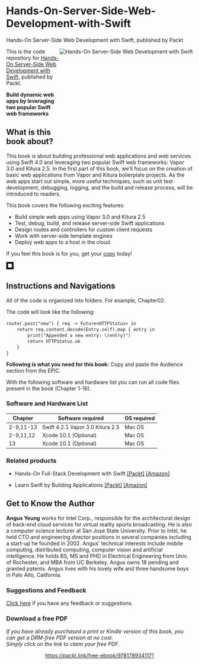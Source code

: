 


# Hands-On-Server-Side-Web-Development-with-Swift
Hands-On Server-Side Web Development with Swift, published by Packt

<a href="https://india.packtpub.com/in//web-development/hands-server-side-web-development-swift?utm_source=github&utm_medium=repository&utm_campaign=9781789341171"><img src="https://www.packtpub.com/sites/default/files/B10893.png" alt="Hands-On Server-Side Web Development with Swift" height="256px" align="right"></a>

This is the code repository for [Hands-On Server-Side Web Development with Swift](https://www.packtpub.com/web-development/hands-server-side-web-development-swift?utm_source=github&utm_medium=repository&utm_campaign=9781789341171), published by Packt.

**Build dynamic web apps by leveraging two popular Swift web frameworks**

## What is this book about?
This book is about building professional web applications and web services using Swift 4.0 and leveraging two popular Swift web frameworks: Vapor 3.0 and Kitura 2.5. In the first part of this book, we’ll focus on the creation of basic web applications from Vapor and Kitura boilerplate projects. As the web apps start out simple, more useful techniques, such as unit test development, debugging, logging, and the build and release process, will be introduced to readers.

This book covers the following exciting features:
* Build simple web apps using Vapor 3.0 and Kitura 2.5
* Test, debug, build, and release server-side Swift applications
* Design routes and controllers for custom client requests
* Work with server-side template engines
* Deploy web apps to a host in the cloud

If you feel this book is for you, get your [copy](https://www.amazon.com/dp/1789341175) today!

<a href="https://www.packtpub.com/?utm_source=github&utm_medium=banner&utm_campaign=GitHubBanner"><img src="https://raw.githubusercontent.com/PacktPublishing/GitHub/master/GitHub.png" 
alt="https://www.packtpub.com/" border="5" /></a>


## Instructions and Navigations
All of the code is organized into folders. For example, Chapter02.

The code will look like the following:
```
router.post("new") { req -> Future<HTTPStatus> in
    return req.content.decode(Entry.self).map { entry in
        print("Appended a new entry: \(entry)")
        return HTTPStatus.ok
    }
}
```

**Following is what you need for this book:**
Copy and paste the Audience section from the EPIC.

With the following software and hardware list you can run all code files present in the book (Chapter 1-16).

### Software and Hardware List

| Chapter  | Software required                   | OS required                        |
| -------- | ------------------------------------| -----------------------------------|
| 2-9,11-13| Swift 4.2.1 Vapor 3.0 Kitura 2.5    | Mac OS                             |
| 2-9,11,12| Xcode 10.1 (Optional)               | Mac OS                             |
| 13       | Xcode 10.1 (Optional)               | Mac OS                             |


### Related products <Other books you may enjoy>
* Hands-On Full-Stack Development with Swift [[Packt]](https://www.packtpub.com/web-development/hands-full-stack-development-swift?utm_source=github&utm_medium=repository&utm_campaign=9781788625241) [[Amazon]](https://www.amazon.com/dp/1788625242)

* Learn Swift by Building Applications [[Packt]](https://www.packtpub.com/application-development/learn-swift-building-applications?utm_source=github&utm_medium=repository&utm_campaign=9781786463920) [[Amazon]](https://www.amazon.com/dp/178646392X)

## Get to Know the Author
**Angus Yeung**
works for Intel Corp., responsible for the architectural design of back-end cloud services for virtual reality sports broadcasting. He is also a computer science lecturer at San Jose State University. Prior to Intel, he held CTO and engineering director positions in several companies including a start-up he founded in 2002.
Angus' technical interests include mobile computing, distributed computing, computer vision and artificial intelligence. He holds BS, MS and PHD in Electrical Engineering from Univ. of Rochester, and MBA from UC Berkeley. Angus owns 18 pending and granted patents. Angus lives with his lovely wife and three handsome boys in Palo Alto, California.


### Suggestions and Feedback
[Click here](https://docs.google.com/forms/d/e/1FAIpQLSdy7dATC6QmEL81FIUuymZ0Wy9vH1jHkvpY57OiMeKGqib_Ow/viewform) if you have any feedback or suggestions.
### Download a free PDF

 <i>If you have already purchased a print or Kindle version of this book, you can get a DRM-free PDF version at no cost.<br>Simply click on the link to claim your free PDF.</i>
<p align="center"> <a href="https://packt.link/free-ebook/9781789341171">https://packt.link/free-ebook/9781789341171 </a> </p>